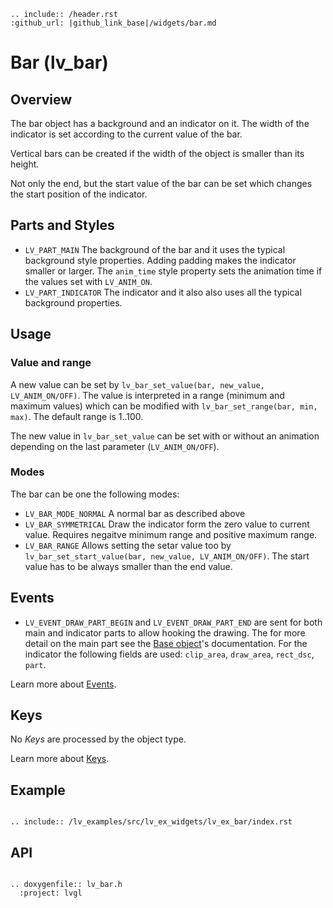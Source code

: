 ```eval_rst
.. include:: /header.rst 
:github_url: |github_link_base|/widgets/bar.md
```
# Bar (lv_bar)

## Overview

The bar object has a background and an indicator on it. The width of the indicator is set according to the current value of the bar. 

Vertical bars can be created if the width of the object is smaller than its height.

Not only the end, but the start value of the bar can be set which changes the start position of the indicator.


## Parts and Styles
- `LV_PART_MAIN` The background of the bar and it uses the typical background style properties. Adding padding makes the indicator smaller or larger. The `anim_time` style property sets the animation time if the values set with `LV_ANIM_ON`.
- `LV_PART_INDICATOR` The indicator and it also also uses all the typical background properties.
 
## Usage

### Value and range
A new value can be set by `lv_bar_set_value(bar, new_value, LV_ANIM_ON/OFF)`.
The value is interpreted in a range (minimum and maximum values) which can be modified with `lv_bar_set_range(bar, min, max)`.
The default range is 1..100.

The new value in `lv_bar_set_value` can be set with or without an animation depending on the last parameter (`LV_ANIM_ON/OFF`).

### Modes
The bar can be one the following modes:
- `LV_BAR_MODE_NORMAL` A normal bar as described above
- `LV_BAR_SYMMETRICAL` Draw the indicator form the zero value to current value. Requires negaitve minimum range and positive maximum range.
- `LV_BAR_RANGE` Allows setting the setar value too by `lv_bar_set_start_value(bar, new_value, LV_ANIM_ON/OFF)`. The start value has to be always smaller than the end value.

## Events
- `LV_EVENT_DRAW_PART_BEGIN` and `LV_EVENT_DRAW_PART_END` are sent for both main and indicator parts to allow hooking the drawing. 
The for more detail on the main part see the [Base object](/widgets/obj#events)'s documentation.
For the indicator the following fields are used: `clip_area`, `draw_area`, `rect_dsc`, `part`. 

Learn more about [Events](/overview/event).

## Keys
No *Keys* are processed by the object type.

Learn more about [Keys](/overview/indev).

## Example

```eval_rst

.. include:: /lv_examples/src/lv_ex_widgets/lv_ex_bar/index.rst

```

## API

```eval_rst

.. doxygenfile:: lv_bar.h
  :project: lvgl

```
